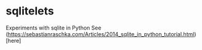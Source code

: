# sqlitelets
Experiments with sqlite in Python
See (https://sebastianraschka.com/Articles/2014_sqlite_in_python_tutorial.html)[here]
